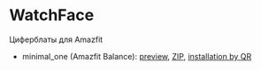 # WatchFace
Циферблаты для Amazfit

- minimal_one (Amazfit Balance):
[preview](https://github.com/krayushkins/krayushkins.github.io/blob/main/Preview/Preview.gif), [ZIP](https://github.com/krayushkins/krayushkins.github.io/blob/main/minimal_one.zpk), [installation by QR](https://github.com/krayushkins/krayushkins.github.io/blob/main/QR/QR_Code.png)
